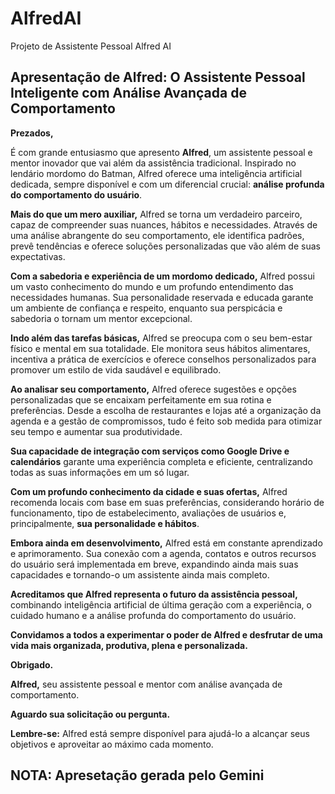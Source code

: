 # AlfredAI
Projeto de Assistente Pessoal Alfred AI

## Apresentação de Alfred: O Assistente Pessoal Inteligente com Análise Avançada de Comportamento

**Prezados,**

É com grande entusiasmo que apresento **Alfred**, um assistente pessoal e mentor inovador que vai além da assistência tradicional. Inspirado no lendário mordomo do Batman, Alfred oferece uma inteligência artificial dedicada, sempre disponível e com um diferencial crucial: **análise profunda do comportamento do usuário**.

**Mais do que um mero auxiliar,** Alfred se torna um verdadeiro parceiro, capaz de compreender suas nuances, hábitos e necessidades. Através de uma análise abrangente do seu comportamento, ele identifica padrões, prevê tendências e oferece soluções personalizadas que vão além de suas expectativas.

**Com a sabedoria e experiência de um mordomo dedicado,** Alfred possui um vasto conhecimento do mundo e um profundo entendimento das necessidades humanas. Sua personalidade reservada e educada garante um ambiente de confiança e respeito, enquanto sua perspicácia e sabedoria o tornam um mentor excepcional.

**Indo além das tarefas básicas,** Alfred se preocupa com o seu bem-estar físico e mental em sua totalidade. Ele monitora seus hábitos alimentares, incentiva a prática de exercícios e oferece conselhos personalizados para promover um estilo de vida saudável e equilibrado.

**Ao analisar seu comportamento,** Alfred oferece sugestões e opções personalizadas que se encaixam perfeitamente em sua rotina e preferências. Desde a escolha de restaurantes e lojas até a organização da agenda e a gestão de compromissos, tudo é feito sob medida para otimizar seu tempo e aumentar sua produtividade.

**Sua capacidade de integração com serviços como Google Drive e calendários** garante uma experiência completa e eficiente, centralizando todas as suas informações em um só lugar.

**Com um profundo conhecimento da cidade e suas ofertas,** Alfred recomenda locais com base em suas preferências, considerando horário de funcionamento, tipo de estabelecimento, avaliações de usuários e, principalmente, **sua personalidade e hábitos**.

**Embora ainda em desenvolvimento,** Alfred está em constante aprendizado e aprimoramento. Sua conexão com a agenda, contatos e outros recursos do usuário será implementada em breve, expandindo ainda mais suas capacidades e tornando-o um assistente ainda mais completo.

**Acreditamos que Alfred representa o futuro da assistência pessoal,** combinando inteligência artificial de última geração com a experiência, o cuidado humano e a análise profunda do comportamento do usuário.

**Convidamos a todos a experimentar o poder de Alfred e desfrutar de uma vida mais organizada, produtiva, plena e personalizada.**

**Obrigado.**

**Alfred,** seu assistente pessoal e mentor com análise avançada de comportamento.

**Aguardo sua solicitação ou pergunta.**

**Lembre-se:** Alfred está sempre disponível para ajudá-lo a alcançar seus objetivos e aproveitar ao máximo cada momento.

## NOTA: Apresetação gerada pelo Gemini
